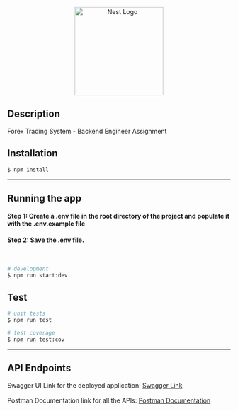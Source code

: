 <p align="center">
  <a href="http://nestjs.com/" target="blank"><img src="https://nestjs.com/img/logo-small.svg" width="200" alt="Nest Logo" /></a>
</p>

## Description

Forex Trading System - Backend Engineer Assignment 

## Installation

```bash
$ npm install
```
---
## Running the app

#### Step 1: Create a .env file in the root directory of the project and populate it with the .env.example file 

#### Step 2: Save the .env file.

<br>

```bash
# development
$ npm run start:dev
```

## Test

```bash
# unit tests
$ npm run test

# test coverage
$ npm run test:cov
```
---

## API Endpoints

Swagger UI Link for the deployed application: [Swagger Link](https://forex-h14m.onrender.com/api#/) 
<br>
<br>
Postman Documentation link for all the APIs: [Postman Documentation](https://documenter.getpostman.com/view/22679408/2sA3JDfjm2)

